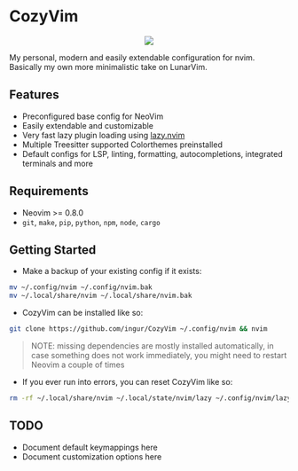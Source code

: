 # CozyVim

<p align="center">
  <img src="https://user-images.githubusercontent.com/45173070/212475520-0b73fb92-4f87-479d-8abf-a6f80f19b9d5.png" />
</p>

My personal, modern and easily extendable configuration for nvim. Basically my own more minimalistic take on LunarVim.

## Features

- Preconfigured base config for NeoVim
- Easily extendable and customizable
- Very fast lazy plugin loading using [lazy.nvim](https://github.com/folke/lazy.nvim)
- Multiple Treesitter supported Colorthemes preinstalled
- Default configs for LSP, linting, formatting, autocompletions, integrated terminals and more

## Requirements

- Neovim >= 0.8.0
- `git`, `make`, `pip`, `python`, `npm`, `node`, `cargo`

## Getting Started

- Make a backup of your existing config if it exists:
```bash
mv ~/.config/nvim ~/.config/nvim.bak
mv ~/.local/share/nvim ~/.local/share/nvim.bak
```
- CozyVim can be installed like so:
```bash
git clone https://github.com/ingur/CozyVim ~/.config/nvim && nvim
```
> NOTE: missing dependencies are mostly installed automatically, in case something does not work immediately, you might need to restart Neovim a couple of times

- If you ever run into errors, you can reset CozyVim like so:
```bash
rm -rf ~/.local/share/nvim ~/.local/state/nvim/lazy ~/.config/nvim/lazy-lock.json
```

## TODO
- Document default keymappings here
- Document customization options here
